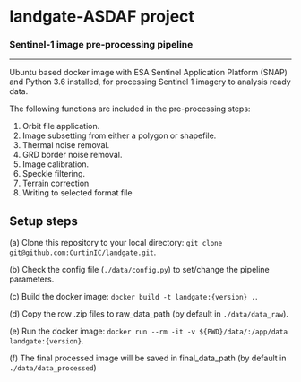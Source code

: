# landgate-ASDAF project
### Sentinel-1 image pre-processing pipeline
___

Ubuntu based docker image with  ESA Sentinel Application Platform (SNAP) and Python 3.6 installed, for processing Sentinel 1 imagery to analysis ready data.

The following functions are included in the pre-processing steps:
1. Orbit file application.
2. Image subsetting from either a polygon or shapefile.
3. Thermal noise removal.
4. GRD border noise removal.
5. Image calibration.
6. Speckle filtering.
7. Terrain correction
8. Writing to selected format file

## Setup steps
(a) Clone this repository to your local directory: `git clone git@github.com:CurtinIC/landgate.git`.

(b) Check the config file (`./data/config.py`) to set/change the pipeline parameters.

(c) Build the docker image: `docker build -t landgate:{version} .`.

(d) Copy the row .zip files to raw_data_path (by default in `./data/data_raw`).

(e) Run the docker image: `docker run --rm -it -v ${PWD}/data/:/app/data landgate:{version}`.

(f) The final processed image will be saved in final_data_path (by default in `./data/data_processed`)


